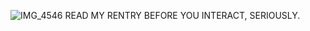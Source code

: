 ![IMG_4546](https://github.com/hhanabi/-/assets/155856382/d625e1fb-ab02-4345-88f3-e4bd4350a5ae)
READ MY RENTRY BEFORE YOU INTERACT, SERIOUSLY. 
